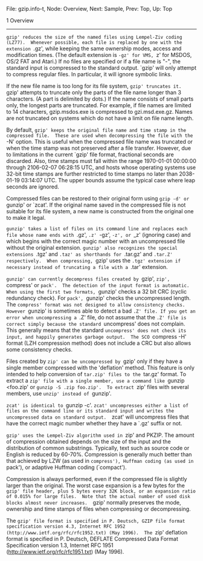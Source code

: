 File: gzip.info-t,  Node: Overview,  Next: Sample,  Prev: Top,  Up: Top

1 Overview
**********

`gzip' reduces the size of the named files using Lempel-Ziv coding
(LZ77).  Whenever possible, each file is replaced by one with the
extension `.gz', while keeping the same ownership modes, access and
modification times.  (The default extension is `-gz' for VMS, `z' for
MSDOS, OS/2 FAT and Atari.)  If no files are specified or if a file
name is "-", the standard input is compressed to the standard output.
`gzip' will only attempt to compress regular files.  In particular, it
will ignore symbolic links.

   If the new file name is too long for its file system, `gzip'
truncates it.  `gzip' attempts to truncate only the parts of the file
name longer than 3 characters.  (A part is delimited by dots.) If the
name consists of small parts only, the longest parts are truncated.
For example, if file names are limited to 14 characters, gzip.msdos.exe
is compressed to gzi.msd.exe.gz.  Names are not truncated on systems
which do not have a limit on file name length.

   By default, `gzip' keeps the original file name and time stamp in
the compressed file.  These are used when decompressing the file with
the `-N' option.  This is useful when the compressed file name was
truncated or when the time stamp was not preserved after a file
transfer.  However, due to limitations in the current `gzip' file
format, fractional seconds are discarded.  Also, time stamps must fall
within the range 1970-01-01 00:00:00 through 2106-02-07 06:28:15 UTC,
and hosts whose operating systems use 32-bit time stamps are further
restricted to time stamps no later than 2038-01-19 03:14:07 UTC.  The
upper bounds assume the typical case where leap seconds are ignored.

   Compressed files can be restored to their original form using `gzip
-d' or `gunzip' or `zcat'.  If the original name saved in the
compressed file is not suitable for its file system, a new name is
constructed from the original one to make it legal.

   `gunzip' takes a list of files on its command line and replaces each
file whose name ends with `.gz', `.z' `-gz', `-z', or `_z' (ignoring
case) and which begins with the correct magic number with an
uncompressed file without the original extension.  `gunzip' also
recognizes the special extensions `.tgz' and `.taz' as shorthands for
`.tar.gz' and `.tar.Z' respectively.  When compressing, `gzip' uses the
`.tgz' extension if necessary instead of truncating a file with a `.tar'
extension.

   `gunzip' can currently decompress files created by `gzip', `zip',
`compress' or `pack'.  The detection of the input format is automatic.
When using the first two formats, `gunzip' checks a 32 bit CRC (cyclic
redundancy check).  For `pack', `gunzip' checks the uncompressed
length.  The `compress' format was not designed to allow consistency
checks.  However `gunzip' is sometimes able to detect a bad `.Z' file.
If you get an error when uncompressing a `.Z' file, do not assume that
the `.Z' file is correct simply because the standard `uncompress' does
not complain.  This generally means that the standard `uncompress' does
not check its input, and happily generates garbage output.  The SCO
`compress -H' format (LZH compression method) does not include a CRC but
also allows some consistency checks.

   Files created by `zip' can be uncompressed by `gzip' only if they
have a single member compressed with the 'deflation' method.  This
feature is only intended to help conversion of `tar.zip' files to the
`tar.gz' format.  To extract a `zip' file with a single member, use a
command like `gunzip <foo.zip' or `gunzip -S .zip foo.zip'.  To extract
`zip' files with several members, use `unzip' instead of `gunzip'.

   `zcat' is identical to `gunzip -c'.  `zcat' uncompresses either a
list of files on the command line or its standard input and writes the
uncompressed data on standard output.  `zcat' will uncompress files
that have the correct magic number whether they have a `.gz' suffix or
not.

   `gzip' uses the Lempel-Ziv algorithm used in `zip' and PKZIP.  The
amount of compression obtained depends on the size of the input and the
distribution of common substrings.  Typically, text such as source code
or English is reduced by 60-70%.  Compression is generally much better
than that achieved by LZW (as used in `compress'), Huffman coding (as
used in `pack'), or adaptive Huffman coding (`compact').

   Compression is always performed, even if the compressed file is
slightly larger than the original.  The worst case expansion is a few
bytes for the `gzip' file header, plus 5 bytes every 32K block, or an
expansion ratio of 0.015% for large files.  Note that the actual number
of used disk blocks almost never increases.  `gzip' normally preserves
the mode, ownership and time stamps of files when compressing or
decompressing.

   The `gzip' file format is specified in P. Deutsch, GZIP file format
specification version 4.3, Internet RFC 1952
(http://www.ietf.org/rfc/rfc1952.txt) (May 1996).  The `zip' deflation
format is specified in P. Deutsch, DEFLATE Compressed Data Format
Specification version 1.3, Internet RFC 1951
(http://www.ietf.org/rfc/rfc1951.txt) (May 1996).

